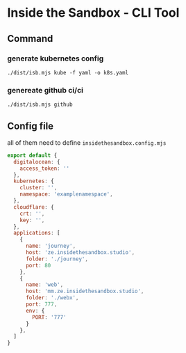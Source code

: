 # Inside the Sandbox - CLI Tool

## Command

### generate kubernetes config
`./dist/isb.mjs kube -f yaml -o k8s.yaml`

### genereate github ci/ci
`./dist/isb.mjs github`

## Config file

all of them need to define `insidethesandbox.config.mjs`
```js
export default {
  digitalocean: {
    access_token: ''
  },
  kubernetes: {
    cluster: '',
    namespace: 'examplenamespace',
  },
  cloudflare: {
    crt: '',
    key: '',
  },
  applications: [
    {
      name: 'journey',
      host: 'ze.insidethesandbox.studio',
      folder: './journey',
      port: 80
    },
    {
      name: 'web',
      host: 'mm.ze.insidethesandbox.studio',
      folder: './webx',
      port: 777,
      env: {
        PORT: '777'
      }
    },
  ]
}

```